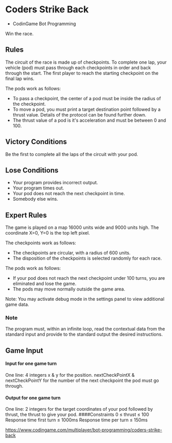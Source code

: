 # Coders Strike Back
* CodinGame Bot Programming

Win the race.

## Rules

The circuit of the race is made up of checkpoints. To complete one lap, your vehicle (pod) must pass through each checkpoints in order and back through the start. The first player to reach the starting checkpoint on the final lap wins.

The pods work as follows:
* To pass a checkpoint, the center of a pod must be inside the radius of the checkpoint.
* To move a pod, you must print a target destination point followed by a thrust value. Details of the protocol can be found further down.
* The thrust value of a pod is it's acceleration and must be between 0 and 100.
 
## Victory Conditions
Be the first to complete all the laps of the circuit with your pod.
 
## Lose Conditions
* Your program provides incorrect output.
* Your program times out.
* Your pod does not reach the next checkpoint in time.
* Somebody else wins.

## Expert Rules

The game is played on a map 16000 units wide and 9000 units high. The coordinate X=0, Y=0 is the top left pixel.

The checkpoints work as follows:
* The checkpoints are circular, with a radius of 600 units.
* The disposition of the checkpoints is selected randomly for each race.

The pods work as follows:
* If your pod does not reach the next checkpoint under 100 turns, you are eliminated and lose the game.
* The pods may move normally outside the game area.

Note: You may activate debug mode in the settings panel to view additional game data.

### Note

The program must, within an infinite loop, read the contextual data from the standard input and provide to the standard output the desired instructions.

## Game Input

#### Input for one game turn
One line: 4 integers x & y for the position. nextCheckPointX & nextCheckPointY for the number of the next checkpoint the pod must go through.
#### Output for one game turn
One line: 2 integers for the target coordinates of your pod followed by thrust, the thrust to give your pod.
####Constraints
0 ≤ thrust ≤ 100
Response time first turn ≤ 1000ms
Response time per turn ≤ 150ms

https://www.codingame.com/multiplayer/bot-programming/coders-strike-back
